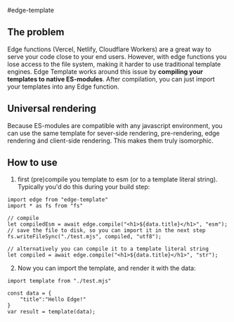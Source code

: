 #edge-template

## The problem

Edge functions (Vercel, Netlify, Cloudflare Workers) are a great way to serve your code close to your end users. However, with edge functions you lose access to the file system, making it harder to use traditional template engines. Edge Template works around this issue by **compiling your templates to native ES-modules**. After compilation, you can just import your templates into any Edge function.

## Universal rendering
Because ES-modules are compatible with any javascript environment, you can use the same template for sever-side rendering, pre-rendering, edge rendering ánd client-side rendering. This makes them truly isomorphic.

## How to use

1. first (pre)compile you template to esm (or to a template literal string). Typically you'd do this during your build step:

```
import edge from "edge-template"
import * as fs from "fs"

// compile
let compiledEsm = await edge.compile("<h1>${data.title}</h1>", "esm");
// save the file to disk, so you can import it in the next step
fs.writeFileSync("./test.mjs", compiled, "utf8");

// alternatively you can compile it to a template literal string
let compiled = await edge.compile("<h1>${data.title}</h1>", "str");

```

2. Now you can import the template, and render it with the data:

```
import template from "./test.mjs"

const data = {
    "title":"Hello Edge!"
}
var result = template(data);

```

